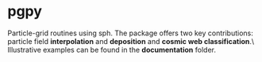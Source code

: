 # pgpy
 Particle-grid routines using sph. The package offers two key contributions: particle field __interpolation__ and __deposition__ and __cosmic web classification__.\ 
 Illustrative examples can be found in the __documentation__ folder.

